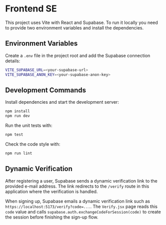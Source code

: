 # Frontend SE

This project uses Vite with React and Supabase. To run it locally you need to provide two environment variables and install the dependencies.

## Environment Variables

Create a `.env` file in the project root and add the Supabase connection details:

```bash
VITE_SUPABASE_URL=<your-supabase-url>
VITE_SUPABASE_ANON_KEY=<your-supabase-anon-key>
```

## Development Commands

Install dependencies and start the development server:

```bash
npm install
npm run dev
```

Run the unit tests with:

```bash
npm test
```

Check the code style with:

```bash
npm run lint
```

## Dynamic Verification

After registering a user, Supabase sends a dynamic verification link to the provided e-mail address. The link redirects to the `/verify` route in this application where the verification is handled.

When signing up, Supabase emails a dynamic verification link such as `https://localhost:5173/verify?code=...`. The `Verify.jsx` page reads this `code` value and calls `supabase.auth.exchangeCodeForSession(code)` to create the session before finishing the sign-up flow.
